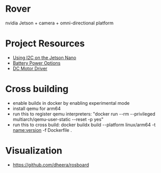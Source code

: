# Rover
nvidia Jetson + camera + omni-directional platform

# Project Resources
* [Using I2C on the Jetson Nano](https://www.jetsonhacks.com/2019/07/22/jetson-nano-using-i2c/)
* [Battery Power Options](https://www.jetsonhacks.com/2021/07/16/nvidia-jetsons-on-battery-power/)
* [DC Motor Driver](https://www.adafruit.com/product/3243)

# Cross building
* enable buildx in docker by enabling experimental mode
* install qemu for arm64
* run this to register qemu interpreters: "docker run --rm --privileged multiarch/qemu-user-static --reset -p yes"
* run this to cross build: docker buildx build --platform linux/arm64 -t <name:version> -f Dockerfile .

# Visualization
* https://github.com/dheera/rosboard
